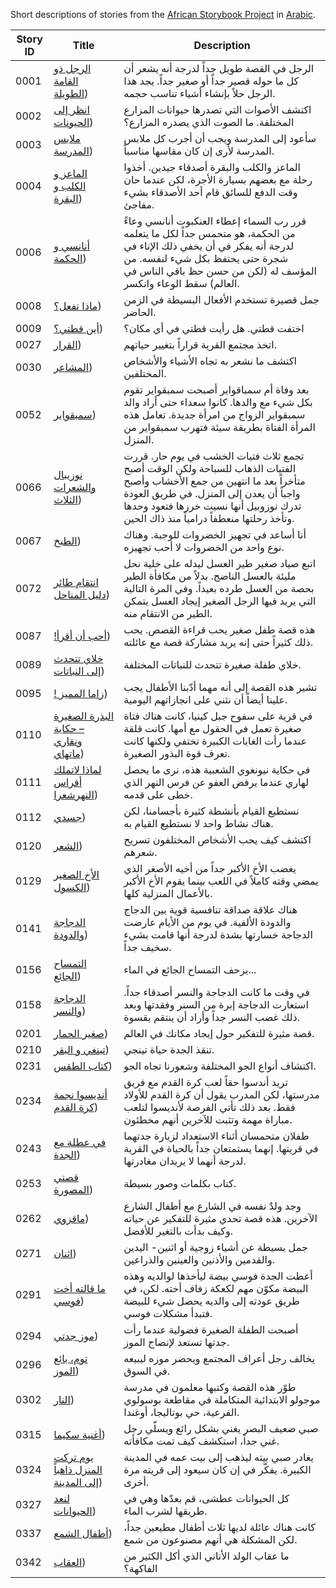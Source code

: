 Short descriptions of stories from the [African Storybook Project](http://my.africanstorybook.org) in [Arabic](https://github.com/global-asp/asp-source/tree/master/ar).

Story ID | Title | Description
-------- | ----- | -----------
0001 | [الرجل ذو القامة الطويلة](https://global-asp.github.io/stories/ar/0001_الرجل-ذو-القامة-الطويلة_slides.html)) | الرجل في القصة طويل جداً لدرجة أنه يشعر أن كل ما حوله قصير جداً أو صغير جداً. يجد هذا الرجل حلاً بإنشاء أشياء تناسب حجمه.
0002 | [انظر إلى الحيونات](https://global-asp.github.io/stories/ar/0002_انظر-إلى-الحيونات_slides.html)) | اكتشف الأصوات التي تصدرها حيوانات المزارع المختلفة. ما الصوت الذي يصدره المزارع؟
0003 | [ملابس المدرسة](https://global-asp.github.io/stories/ar/0003_ملابس-المدرسة_slides.html)) | سأعود إلى المدرسة ويجب أن أجرب كل ملابس المدرسة لأرى إن كان مقاسها مناسباً.
0004 | [الماعز و الكلب و البقرة](https://global-asp.github.io/stories/ar/0004_الماعز-و-الكلب-و-البقرة_slides.html)) | الماعز والكلب والبقرة أصدقاء جيدين. أخذوا رحلة مع بعضهم بسيارة الأجرة، لكن عندما حان وقت الدفع للسائق قام أحد الأصدقاء بشيء مفاجئ.
0006 | [أنانسي و الحكمة](https://global-asp.github.io/stories/ar/0006_أنانسي-و-الحكمة_slides.html)) | قرر رب السماء إعطاء العنكبوت أنانسي وعاءً من الحكمة، هو متحمس جداً لكل ما يتعلمه لدرجة أنه يفكر في أن يخفي ذلك الإناء في شجرة حتى يحتفظ بكل شيء لنفسه. من المؤسف له (لكن من حسن حظ باقي الناس في العالم) سقط الوعاء وانكسر.
0008 | [ماذا تفعل؟](https://global-asp.github.io/stories/ar/0008_ماذا-تفعل؟_slides.html)) | جمل قصيرة تستخدم الأفعال البسيطة في الزمن الحاضر.
0009 | [أين قطتي؟](https://global-asp.github.io/stories/ar/0009_أين-قطتي؟_slides.html)) | اختفت قطتي. هل رأيت قطتي في أي مكان؟
0027 | [القرار](https://global-asp.github.io/stories/ar/0027_القرار_slides.html)) | اتخذ مجتمع القرية قراراً بتغيير حياتهم.
0030 | [المشاعر](https://global-asp.github.io/stories/ar/0030_المشاعر_slides.html)) | اكتشف ما نشعر به تجاه الأشياء والأشخاص المختلفين.
0052 | [سمبقواير](https://global-asp.github.io/stories/ar/0052_سمبقواير_slides.html)) | بعد وفاة أم سمباقواير أصبحت سمبقواير تقوم بكل شيء مع والدها. كانوا سعداء حتى أراد والد سمبقواير الزواج من امرأة جديدة. تعامل هذه المرأة الفتاة بطريقة سيئة فتهرب سمبقواير من المنزل.
0066 | [نوزيبال والشعرات الثلاث](https://global-asp.github.io/stories/ar/0066_نوزيبال-والشعرات-الثلاث_slides.html)) | تجمع ثلاث فتيات الخشب في يوم حار. قررت الفتيات الذهاب للسباحة ولكن الوقت أصبح متأخراً بعد ما انتهين من جمع الأخشاب وأصبح واجباً أن يعدن إلى المنزل. في طريق العودة تدرك نوزوبيل أنها نسيت خرزها فتعود وحدها وتأخذ رحلتها منعطفاً درامياً منذ ذاك الحين.
0067 | [الطبخ](https://global-asp.github.io/stories/ar/0067_الطبخ_slides.html)) | أنا أساعد في تجهيز الخضروات للوجبة. وهناك نوع واحد من الخضروات لا أحب تجهيزه.
0072 | [انتقام طائر دليل المناحل](https://global-asp.github.io/stories/ar/0072_انتقام-طائر-دليل-المناحل_slides.html)) | اتبع صياد صغير طير العسل ليدله على خلية نحل مليئة بالعسل الناضج. بدلاً من مكافأة الطير بحصة من العسل طرده بعيداً. وفي المرة التالية التي يريد فيها الرجل الصغير إيجاد العسل يتمكن الطير من الانتقام منه.
0087 | [!أحب أن أقرأ](https://global-asp.github.io/stories/ar/0087_-أحب-أن-أقرأ_slides.html)) | هذه قصة طفل صغير يحب قراءة القصص. يحب ذلك كثيراً حتى إنه يريد مشاركة قصة مع عائلته.
0089 | [خلاي تتحدث إلى النباتات](https://global-asp.github.io/stories/ar/0089_خلاي-تتحدث-إلى-النباتات_slides.html)) | خلاي طفلة صغيرة تتحدث للنباتات المختلفة.
0095 | [! زاما المميز](https://global-asp.github.io/stories/ar/0095_-زاما-المميز_slides.html)) | تشير هذه القصة إلى أنه مهما أدّبنا الأطفال يجب علينا أيضاً أن نثني على انجازاتهم اليومية.
0110 | [البذرة الصغيرة – حكاية ونقاري ماتهاي](https://global-asp.github.io/stories/ar/0110_البذرة-الصغيرة-حكاية-ونقاري-ماتهاي_slides.html)) | في قرية على سفوح جبل كينيا، كانت هناك فتاة صغيرة تعمل في الحقول مع أمها. كانت قلقة عندما رأت الغابات الكبيرة تختفي ولكنها كانت تعرف قوة البذور الصغيرة.
0111 | [لماذا لاتملك أفراس النهرشعرا](https://global-asp.github.io/stories/ar/0111_لماذا-لاتملك-أفراس-النهرشعرا_slides.html)) | في حكاية نيونغوي الشعبية هذه، نرى ما يحصل لهاري عندما يرفض العفو عن فرس النهر الذي خطى على قدمه.
0112 | [جسدي](https://global-asp.github.io/stories/ar/0112_جسدي_slides.html)) | نستطيع القيام بأنشطة كثيرة بأجسامنا، لكن هناك نشاط واحد لا نستطيع القيام به.
0120 | [الشعر](https://global-asp.github.io/stories/ar/0120_الشعر_slides.html)) | اكتشف كيف يحب الأشخاص المختلفون تسريح شعرهم.
0129 | [الأخ الصغير الكسول](https://global-asp.github.io/stories/ar/0129_الأخ-الصغير-الكسول_slides.html)) | يغضب الأخ الأكبر جداً من أخيه الأصغر الذي يمضي وقته كاملاً في اللعب بينما يقوم الأخ الأكبر بالأعمال المنزلية كلها.
0141 | [الدجاجة والدودة](https://global-asp.github.io/stories/ar/0141_-الدجاجة-والدودة-_slides.html)) | هناك علاقة صداقة تنافسية قوية بين الدجاج والدودة الألفية. في يوم من الأيام عارضت الدجاجة خسارتها بشدة لدرجة أنها قامت بشيء سخيف جداً.
0156 | [التمساح الجائع](https://global-asp.github.io/stories/ar/0156_التمساح-الجائع_slides.html)) | يزحف التمساح الجائع في الماء...
0158 | [الدجاجة والنسر](https://global-asp.github.io/stories/ar/0158_الدجاجة-والنسر_slides.html)) | في وقت ما كانت الدجاجة والنسر أصدقاء جداً. استعارت الدجاجة إبرة من السنر وفقدتها وبعد ذلك غضب النسر جداً وأراد أن ينتقم بقسوة.
0201 | [صغير الحمار](https://global-asp.github.io/stories/ar/0201_صغير-الحمار_slides.html)) | قصة مثيرة للتفكير حول إيجاد مكانك في العالم.
0210 | [تينغي و البقر](https://global-asp.github.io/stories/ar/0210_تينغي-و-البقر_slides.html)) | تنقذ الجدة حياة تينجي.
0231 | [كتاب الطقس](https://global-asp.github.io/stories/ar/0231_كتاب-الطقس_slides.html)) | اكتشاف أنواع الجو المختلفة وشعورنا تجاه الجو.
0234 | [أنديسوا نجمة كرة القدم](https://global-asp.github.io/stories/ar/0234_أنديسوا-نجمة-كرة-القدم_slides.html)) | تريد أندسوا حقاً لعب كرة القدم مع فريق مدرستها، لكن المدرب يقول أن كرة القدم للأولاد فقط. بعد ذلك تأتي الفرصة لأنديسوا لتلعب مباراة مهمة وتثبت للآخرين أنهم مخطئون.
0243 | [في عطلة مع الجدة](https://global-asp.github.io/stories/ar/0243_في-عطلة-مع-الجدة_slides.html)) | طفلان متحمسان أثناء الاستعداد لزيارة جدتهما في قريتها. إنهما يستمتعان جداً بالحياة في القرية لدرجة أنهما لا يريدان مغادرتها.
0253 | [قصتي المصورة](https://global-asp.github.io/stories/ar/0253_قصتي-المصورة_slides.html)) | كتاب بكلمات وصور بسيطة.
0262 | [ماقزوي](https://global-asp.github.io/stories/ar/0262_ماقزوي_slides.html)) | وجد ولدٌ نفسه في الشارع مع أطفال الشارع الآخرين. هذه قصة تحدي مثيرة للتفكير عن حياته وكيف بدأت بالتغير للأفضل.
0271 | [اثنان](https://global-asp.github.io/stories/ar/0271_اثنان_slides.html)) | جمل بسيطة عن أشياء زوجية أو اثنين- اليدين والقدمين والأذنين والعينين والذراعين.
0291 | [ما قالته أخت فوسي](https://global-asp.github.io/stories/ar/0291_ما-قالته-أخت-فوسي_slides.html)) | أعطت الجدة فوسي بيضة ليأخذها لوالديه وهذه البيضة مكوّن مهم لكعكة زفاف أخته. لكن، في طريق عودته إلى والديه يحصل شيء للبيضة فتبدأ مشكلات فوسي.
0294 | [موز جدتي](https://global-asp.github.io/stories/ar/0294_موز-جدتي_slides.html)) | أصبحت الطفلة الصغيرة فضولية عندما رأت جدتها تستعد لإنضاج الموز.
0296 | [توم، بائع الموز](https://global-asp.github.io/stories/ar/0296_توم،-بائع-الموز_slides.html)) | يخالف رجل أعراف المجتمع ويحضر موزه ليبيعه في السوق.
0302 | [النار](https://global-asp.github.io/stories/ar/0302_النار_slides.html)) | طوّر هذه القصة وكتبها معلمون في مدرسة موجولو الابتدائية المتكاملة في مقاطعة بوسولوي الفرعية، حي بوتاليجا، أوغندا.
0315 | [أغنية سكيما](https://global-asp.github.io/stories/ar/0315_أغنية-سكيما_slides.html)) | صبي ضعيف البصر يغني بشكل رائع ويسلّي رجل غني جداً، استكشف كيف تمت مكافأته.
0324 | [يوم تركت المنزل ذاهباً إلى المدينة](https://global-asp.github.io/stories/ar/0324_يوم-تركت-المنزل-ذاهبا-إلي-المدينة_slides.html)) | يغادر صبي بيته ليذهب إلى بيت عمه في المدينة الكبيرة. يفكّر في إن كان سيعود إلى قريته مرة أخرى.
0327 | [لنعد الحيوانات](https://global-asp.github.io/stories/ar/0327_لنعد-الحيوانات_slides.html)) | كل الحيوانات عطشى، قم بعدّها وهي في طريقها لشرب الماء.
0337 | [أطفال الشمع](https://global-asp.github.io/stories/ar/0337_أطفال-الشمع_slides.html)) | كانت هناك عائلة لديها ثلاث أطفال مطيعين جداً، لكن المشكلة هي أنهم مصنوعون من شمع.
0342 | [العقاب](https://global-asp.github.io/stories/ar/0342_العقاب_slides.html)) | ما عقاب الولد الأناني الذي أكل الكثير من الفاكهة؟
